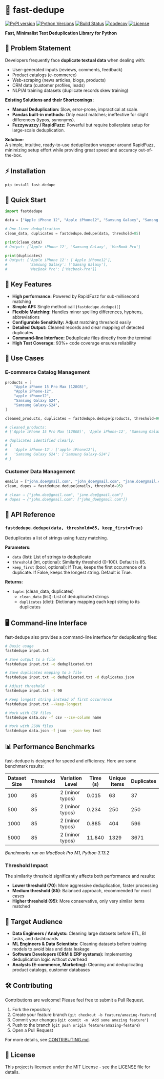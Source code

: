 # 🚀 fast-dedupe

[![PyPI version](https://img.shields.io/pypi/v/fast-dedupe.svg)](https://pypi.org/project/fast-dedupe/)
[![Python Versions](https://img.shields.io/pypi/pyversions/fast-dedupe.svg)](https://pypi.org/project/fast-dedupe/)
[![Build Status](https://img.shields.io/github/actions/workflow/status/username/fast-dedupe/tests.yml?branch=main)](https://github.com/username/fast-dedupe/actions)
[![codecov](https://codecov.io/gh/ayushgupta4897/fast-dedupe/graph/badge.svg?token=8V1NG5QKX6)](https://codecov.io/gh/ayushgupta4897/fast-dedupe)
[![License](https://img.shields.io/github/license/username/fast-dedupe.svg)](https://github.com/username/fast-dedupe/blob/main/LICENSE)

**Fast, Minimalist Text Deduplication Library for Python**

## 🧩 Problem Statement

Developers frequently face **duplicate textual data** when dealing with:

- User-generated inputs (reviews, comments, feedback)
- Product catalogs (e-commerce)
- Web-scraping (news articles, blogs, products)
- CRM data (customer profiles, leads)
- NLP/AI training datasets (duplicate records skew training)

**Existing Solutions and their Shortcomings:**

- **Manual Deduplication:** Slow, error-prone, impractical at scale.
- **Pandas built-in methods:** Only exact matches; ineffective for slight differences (typos, synonyms).
- **Fuzzywuzzy / RapidFuzz:** Powerful but require boilerplate setup for large-scale deduplication.

**Solution:**  
A simple, intuitive, ready-to-use deduplication wrapper around RapidFuzz, minimizing setup effort while providing great speed and accuracy out-of-the-box.

## ⚡ Installation

```bash
pip install fast-dedupe
```

## 🚀 Quick Start

```python
import fastdedupe

data = ["Apple iPhone 12", "Apple iPhone12", "Samsung Galaxy", "Samsng Galaxy", "MacBook Pro", "Macbook-Pro"]

# One-liner deduplication
clean_data, duplicates = fastdedupe.dedupe(data, threshold=85)

print(clean_data)
# Output: ['Apple iPhone 12', 'Samsung Galaxy', 'MacBook Pro']

print(duplicates)
# Output: {'Apple iPhone 12': ['Apple iPhone12'], 
#          'Samsung Galaxy': ['Samsng Galaxy'], 
#          'MacBook Pro': ['Macbook-Pro']}
```

## 📌 Key Features

- **High performance:** Powered by RapidFuzz for sub-millisecond matching
- **Simple API:** Single method call (`fastdedupe.dedupe()`)
- **Flexible Matching:** Handles minor spelling differences, hyphens, abbreviations
- **Configurable Sensitivity:** Adjust matching threshold easily
- **Detailed Output:** Cleaned records and clear mapping of detected duplicates
- **Command-line Interface:** Deduplicate files directly from the terminal
- **High Test Coverage:** 93%+ code coverage ensures reliability

## 🎯 Use Cases

### E-commerce Catalog Management

```python
products = [
    "Apple iPhone 15 Pro Max (128GB)",
    "Apple iPhone-12",
    "apple iPhone12",
    "Samsung Galaxy S24",
    "Samsung Galaxy-S24",
]

cleaned_products, duplicates = fastdedupe.dedupe(products, threshold=90)

# cleaned_products:
# ['Apple iPhone 15 Pro Max (128GB)', 'Apple iPhone-12', 'Samsung Galaxy S24']

# duplicates identified clearly:
# {
#   'Apple iPhone-12': ['apple iPhone12'],
#   'Samsung Galaxy S24': ['Samsung Galaxy-S24']
# }
```

### Customer Data Management

```python
emails = ["john.doe@gmail.com", "john_doe@gmail.com", "jane.doe@gmail.com"]
clean, dupes = fastdedupe.dedupe(emails, threshold=95)

# clean → ["john.doe@gmail.com", "jane.doe@gmail.com"]
# dupes → {"john.doe@gmail.com": ["john_doe@gmail.com"]}
```

## 📖 API Reference

### `fastdedupe.dedupe(data, threshold=85, keep_first=True)`

Deduplicates a list of strings using fuzzy matching.

**Parameters:**
- `data` (list): List of strings to deduplicate
- `threshold` (int, optional): Similarity threshold (0-100). Default is 85.
- `keep_first` (bool, optional): If True, keeps the first occurrence of a duplicate. If False, keeps the longest string. Default is True.

**Returns:**
- `tuple`: (clean_data, duplicates)
  - `clean_data` (list): List of deduplicated strings
  - `duplicates` (dict): Dictionary mapping each kept string to its duplicates

## 🖥️ Command-line Interface

fast-dedupe also provides a command-line interface for deduplicating files:

```bash
# Basic usage
fastdedupe input.txt

# Save output to a file
fastdedupe input.txt -o deduplicated.txt

# Save duplicates mapping to a file
fastdedupe input.txt -o deduplicated.txt -d duplicates.json

# Adjust threshold
fastdedupe input.txt -t 90

# Keep longest string instead of first occurrence
fastdedupe input.txt --keep-longest

# Work with CSV files
fastdedupe data.csv -f csv --csv-column name

# Work with JSON files
fastdedupe data.json -f json --json-key text
```

## 📊 Performance Benchmarks

fast-dedupe is designed for speed and efficiency. Here are some benchmark results:

| Dataset Size | Threshold | Variation Level | Time (s) | Unique Items | Duplicates |
|--------------|-----------|-----------------|----------|--------------|------------|
| 100          | 85        | 2 (minor typos) | 0.015    | 63           | 37         |
| 500          | 85        | 2 (minor typos) | 0.234    | 250          | 250        |
| 1000         | 85        | 2 (minor typos) | 0.885    | 404          | 596        |
| 5000         | 85        | 2 (minor typos) | 11.840   | 1329         | 3671       |

*Benchmarks run on MacBook Pro M1, Python 3.13.2*

### Threshold Impact

The similarity threshold significantly affects both performance and results:

- **Lower threshold (70)**: More aggressive deduplication, faster processing
- **Medium threshold (85)**: Balanced approach, recommended for most cases
- **Higher threshold (95)**: More conservative, only very similar items matched

## 👥 Target Audience

- **Data Engineers / Analysts:** Cleaning large datasets before ETL, BI tasks, and dashboards
- **ML Engineers & Data Scientists:** Cleaning datasets before training models to avoid bias and data leakage
- **Software Developers (CRM & ERP systems):** Implementing deduplication logic without overhead
- **Analysts (E-commerce, Marketing):** Cleaning and deduplicating product catalogs, customer databases

## 🛠️ Contributing

Contributions are welcome! Please feel free to submit a Pull Request.

1. Fork the repository
2. Create your feature branch (`git checkout -b feature/amazing-feature`)
3. Commit your changes (`git commit -m 'Add some amazing feature'`)
4. Push to the branch (`git push origin feature/amazing-feature`)
5. Open a Pull Request

For more details, see [CONTRIBUTING.md](CONTRIBUTING.md).

## 📄 License

This project is licensed under the MIT License - see the [LICENSE](LICENSE) file for details.

